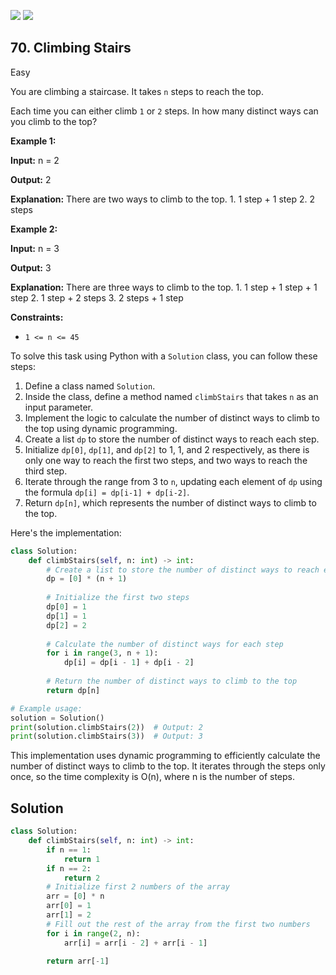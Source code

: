 [![](https://img.shields.io/github/stars/javadev/LeetCode-in-All?label=Stars&style=flat-square)](https://github.com/javadev/LeetCode-in-All)
[![](https://img.shields.io/github/forks/javadev/LeetCode-in-All?label=Fork%20me%20on%20GitHub%20&style=flat-square)](https://github.com/javadev/LeetCode-in-All/fork)

## 70\. Climbing Stairs

Easy

You are climbing a staircase. It takes `n` steps to reach the top.

Each time you can either climb `1` or `2` steps. In how many distinct ways can you climb to the top?

**Example 1:**

**Input:** n = 2

**Output:** 2

**Explanation:** There are two ways to climb to the top. 1. 1 step + 1 step 2. 2 steps 

**Example 2:**

**Input:** n = 3

**Output:** 3

**Explanation:** There are three ways to climb to the top. 1. 1 step + 1 step + 1 step 2. 1 step + 2 steps 3. 2 steps + 1 step 

**Constraints:**

*   `1 <= n <= 45`

To solve this task using Python with a `Solution` class, you can follow these steps:

1. Define a class named `Solution`.
2. Inside the class, define a method named `climbStairs` that takes `n` as an input parameter.
3. Implement the logic to calculate the number of distinct ways to climb to the top using dynamic programming.
4. Create a list `dp` to store the number of distinct ways to reach each step.
5. Initialize `dp[0]`, `dp[1]`, and `dp[2]` to 1, 1, and 2 respectively, as there is only one way to reach the first two steps, and two ways to reach the third step.
6. Iterate through the range from 3 to `n`, updating each element of `dp` using the formula `dp[i] = dp[i-1] + dp[i-2]`.
7. Return `dp[n]`, which represents the number of distinct ways to climb to the top.

Here's the implementation:

```python
class Solution:
    def climbStairs(self, n: int) -> int:
        # Create a list to store the number of distinct ways to reach each step
        dp = [0] * (n + 1)
        
        # Initialize the first two steps
        dp[0] = 1
        dp[1] = 1
        dp[2] = 2
        
        # Calculate the number of distinct ways for each step
        for i in range(3, n + 1):
            dp[i] = dp[i - 1] + dp[i - 2]
        
        # Return the number of distinct ways to climb to the top
        return dp[n]

# Example usage:
solution = Solution()
print(solution.climbStairs(2))  # Output: 2
print(solution.climbStairs(3))  # Output: 3
```

This implementation uses dynamic programming to efficiently calculate the number of distinct ways to climb to the top. It iterates through the steps only once, so the time complexity is O(n), where n is the number of steps.

## Solution

```python
class Solution:
    def climbStairs(self, n: int) -> int:
        if n == 1:
            return 1
        if n == 2:
            return 2
        # Initialize first 2 numbers of the array
        arr = [0] * n
        arr[0] = 1
        arr[1] = 2
        # Fill out the rest of the array from the first two numbers
        for i in range(2, n):
            arr[i] = arr[i - 2] + arr[i - 1]
        
        return arr[-1]
```